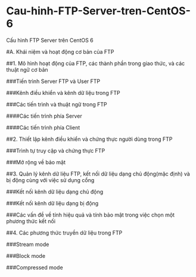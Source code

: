 # Cau-hinh-FTP-Server-tren-CentOS-6
Cấu hình FTP Server trên CentOS 6


#A. Khái niệm và hoạt động cơ bản của FTP

##1. Mô hình hoạt động của FTP, các thành phần trong giao thức, và các thuật ngữ cơ bản

###Tiến trình Server FTP và User FTP

###Kênh điều khiển và kênh dữ liệu trong FTP

###Các tiến trình và thuật ngữ trong FTP

####Các tiến trình phía Server

####Các tiến trình phía Client

##2. Thiết lập kênh điều khiển và chứng thực người dùng trong FTP

###Trình tự truy cập và chứng thực FTP

###Mở rộng về bảo mật

##3. Quản lý kênh dữ liệu FTP, kết nối dữ liệu dạng chủ động(mặc định) và bị động cùng với việc sử dụng cổng

###Kết nối kênh dữ liệu dạng chủ động

###Kết nối kênh dữ liệu dạng bị động

###Các vấn đề về tính hiệu quả và tính bảo mật trong việc chọn một phương thức kết nối

##4. Các phương thức truyền dữ liệu trong FTP

###Stream mode

###Block mode

###Compressed mode

